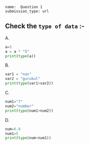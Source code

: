 ```ngMeta
name:  Question 1 
submission_type: url
```

## Check the `type of data` :-


A.

```python
a=5
a = a * "5"
print(type(a))
```

B. 

```python
var1 = "nav"
var2 = "gurukul"
print(type(var1+var2))
```

C.

```python
num1="7"
num2="number"
print(type(num1+num2))
```

D.

```python
num=6.8
num1=5
print(type(num+num1))
```

